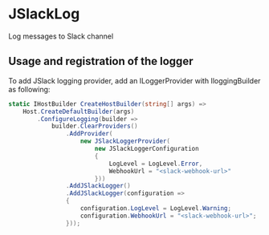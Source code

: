 # JSlackLog
Log messages to Slack channel

## Usage and registration of the logger

To add JSlack logging provider, add an ILoggerProvider with IloggingBuilder as following:

```C#
static IHostBuilder CreateHostBuilder(string[] args) =>
    Host.CreateDefaultBuilder(args)
        .ConfigureLogging(builder =>
            builder.ClearProviders()
                .AddProvider(
                    new JSlackLoggerProvider(
                        new JSlackLoggerConfiguration
                        {
                            LogLevel = LogLevel.Error,
                            WebhookUrl = "<slack-webhook-url>"
                        }))
                .AddJSlackLogger()
                .AddJSlackLogger(configuration =>
                {
                    configuration.LogLevel = LogLevel.Warning;
                    configuration.WebhookUrl = "<slack-webhook-url>";
                }));
```
